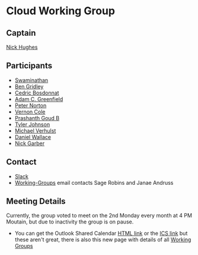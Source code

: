 # Cloud Working Group

## Captain
[Nick Hughes](https://github.com/nicholasmhughes)

## Participants
* [Swaminathan](https://github.com/swamguru)
* [Ben Gridley](https://github.com/bgridley)
* [Cedric Bosdonnat](https://github.com/cbosdo)
* [Adam C. Greenfield](https://github.com/admgre)
* [Peter Norton](https://github.com/pcn)
* [Vernon Cole](https://github.com/vernondcole)
* [Prashanth Goud B](https://github.com/prashanthbgoud)
* [Tyler Johnson](https://github.com/Akm0d)
* [Michael Verhulst](https://github.com/verhulstm)
* [Daniel Wallace](https://github.com/gtmanfred)
* [Nick Garber](https://github.com/nickgarber)


## Contact
* [Slack](https://saltstackcommunity.slack.com/messages/C7KKMMYDQ/)
* [Working-Groups](working-groups@saltstack.com) email contacts Sage Robins and Janae Andruss

## Meeting Details
Currently, the group voted to meet on the 2nd Monday every month at 4 PM Moutain, but due to inactivity the group is on pause.

* You can get the Outlook Shared Calendar [HTML link](https://outlook.office365.com/owa/calendar/105f69bacd4541baa849529aed37eb2d@vmware.com/434ec2155b2b4cce90144c87f0dd03d56626754050155294962/calendar.html) or the [ICS link](https://outlook.office365.com/owa/calendar/105f69bacd4541baa849529aed37eb2d@vmware.com/434ec2155b2b4cce90144c87f0dd03d56626754050155294962/calendar.ics) but these aren't great, there is also this new page with details of all [Working Groups](https://saltproject.io/home/working-groups/)

